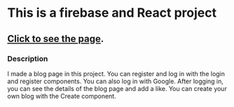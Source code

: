 # This is a firebase and React project

 ## [Click to see the page](https://blog-app-three-rho.vercel.app/).
 ### Description
I made a blog page in this project. You can register and log in with the login and register components. You can also log in with Google. After logging in, you can see the details of the blog page and add a like. You can create your own blog with the Create component.
